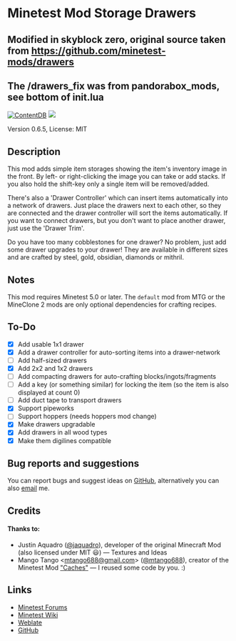 # Minetest Mod Storage Drawers
## Modified in skyblock zero, original source taken from https://github.com/minetest-mods/drawers
## The /drawers_fix was from pandorabox_mods, see bottom of init.lua

[![ContentDB](https://content.minetest.net/packages/LNJ/drawers/shields/downloads/)](https://content.minetest.net/packages/LNJ/drawers/)
![](https://github.com/minetest-mods/drawers/workflows/luacheck/badge.svg)

Version 0.6.5, License: MIT

## Description
This mod adds simple item storages showing the item's inventory image in the
front. By left- or right-clicking the image you can take or add stacks. If you
also hold the shift-key only a single item will be removed/added.

There's also a 'Drawer Controller' which can insert items automatically into a
network of drawers. Just place the drawers next to each other, so they are
connected and the drawer controller will sort the items automatically. If you
want to connect drawers, but you don't want to place another drawer, just use
the 'Drawer Trim'.

Do you have too many cobblestones for one drawer? No problem, just add some
drawer upgrades to your drawer! They are available in different sizes and are
crafted by steel, gold, obsidian, diamonds or mithril.

## Notes
This mod requires Minetest 5.0 or later. The `default` mod from MTG or the
MineClone 2 mods are only optional dependencies for crafting recipes.

## To-Do
- [x] Add usable 1x1 drawer
- [x] Add a drawer controller for auto-sorting items into a drawer-network
- [ ] Add half-sized drawers
- [x] Add 2x2 and 1x2 drawers
- [ ] Add compacting drawers for auto-crafting blocks/ingots/fragments
- [ ] Add a key (or something similar) for locking the item (so the item is
      also displayed at count 0)
- [ ] Add duct tape to transport drawers
- [x] Support pipeworks
- [ ] Support hoppers (needs hoppers mod change)
- [x] Make drawers upgradable
- [x] Add drawers in all wood types
- [x] Make them digilines compatible

## Bug reports and suggestions
You can report bugs and suggest ideas on [GitHub](http://github.com/lnj2/drawers/issues/new),
alternatively you can also [email](mailto:git@lnj.li) me.

## Credits
#### Thanks to:
* Justin Aquadro ([@jaquadro](http://github.com/jaquadro)), developer of the
	original Minecraft Mod (also licensed under MIT :smiley:) — Textures and Ideas
* Mango Tango <<mtango688@gmail.com>> ([@mtango688](http://github.com/mtango688)),
	creator of the Minetest Mod ["Caches"](https://github.com/mtango688/caches/)
	— I reused some code by you. :)

## Links
* [Minetest Forums](https://forum.minetest.net/viewtopic.php?f=9&t=17134)
* [Minetest Wiki](http://wiki.minetest.net/Mods/Storage_Drawers)
* [Weblate](https://hosted.weblate.org/projects/minetest/mod-storage-drawers/)
* [GitHub](http://github.com/minetest-mods/drawers/)
